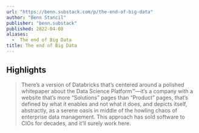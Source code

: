 ```yaml
---
url: "https://benn.substack.com/p/the-end-of-big-data"
author: "Benn Stancil"
publisher: "benn.substack"
published: 2022-04-08
aliases:
  -  The end of Big Data
title: The end of Big Data
---
```


## Highlights
> There’s a version of Databricks that’s centered around a polished whitepaper about the Data Science Platform™—it’s a company with a website that’s more “Solutions” pages than “Product” pages, that’s defined by what it enables and not what it does, and depicts itself, abstractly, as a serene oasis in middle of the howling chaos of enterprise data management. This approach has sold software to CIOs for decades, and it’ll surely work here.

